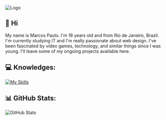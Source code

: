 ![Logo](https://cdn.discordapp.com/attachments/1211839447843344446/1211839840497311754/Banner.png?ex=65efa8cc&is=65dd33cc&hm=feb4b1b8b4f60a99f905618c230429ae91db636b5f2c09cc28d08502d2986ea8&)

## 👋 Hi 
My name is Marcos Paulo. I'm 18 years old and from Rio de Janeiro, Brazil. I'm currently studying IT and I'm really passionate about web design. I've been fascinated by video games, technology, and similar things since I was young. I'll leave some of my ongoing projects available here.

## 💻 Knowledges:
[![My Skills](https://skills.thijs.gg/icons?i=html,css,js,cs,figma)](https://skills.thijs.gg)
## 📊 GitHub Stats:
![GitHub Stats](https://github-readme-stats.vercel.app/api?username=pequenu&show_icons=true&hide_border=true&card_width=400&bg_color=2D333B&title_color=ffffff&text_color=d1d1d1&icon_color=d1d1d1&include_all_commits=false&count_private=false)
